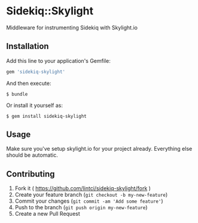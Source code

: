# Sidekiq::Skylight

Middleware for instrumenting Sidekiq with Skylight.io

## Installation

Add this line to your application's Gemfile:

```ruby
gem 'sidekiq-skylight'
```

And then execute:

    $ bundle

Or install it yourself as:

    $ gem install sidekiq-skylight

## Usage

Make sure you've setup skylight.io for your project already. Everything else should be automatic.

## Contributing

1. Fork it ( https://github.com/lintci/sidekiq-skylight/fork )
2. Create your feature branch (`git checkout -b my-new-feature`)
3. Commit your changes (`git commit -am 'Add some feature'`)
4. Push to the branch (`git push origin my-new-feature`)
5. Create a new Pull Request
